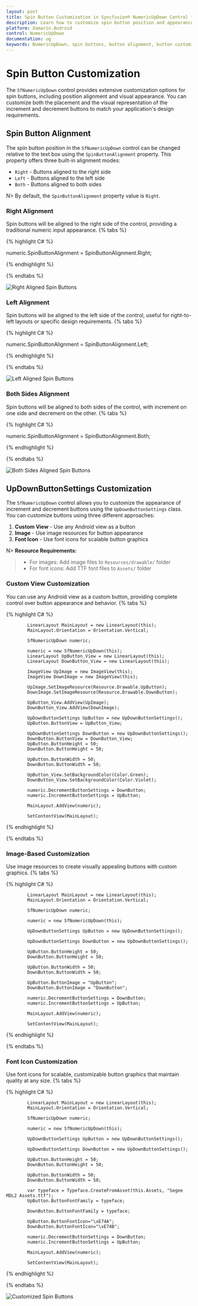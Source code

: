 ```yaml
---
layout: post
title: Spin Button Customization in Syncfusion® NumericUpDown Control for Xamarin.Android
description: Learn how to customize spin button position and appearance in the NumericUpDown control.
platform: Xamarin.Android
control: NumericUpDown
documentation: ug
keywords: NumericUpDown, spin buttons, button alignment, button customization, appearance, UI customization
---
```


# Spin Button Customization

The `SfNumericUpDown` control provides extensive customization options for spin buttons, including position alignment and visual appearance. You can customize both the placement and the visual representation of the increment and decrement buttons to match your application's design requirements.

## Spin Button Alignment
The spin button position in the `SfNumericUpDown` control can be changed relative to the text box using the `SpinButtonAlignment` property. This property offers three built-in alignment modes:

* `Right` - Buttons aligned to the right side
* `Left` - Buttons aligned to the left side
* `Both` - Buttons aligned to both sides

N> By default, the `SpinButtonAlignment` property value is `Right`.

### Right Alignment

Spin buttons will be aligned to the right side of the control, providing a traditional numeric input appearance.
{% tabs %}

{% highlight C# %}

numeric.SpinButtonAlignment = SpinButtonAlignment.Right;

{% endhighlight %}

{% endtabs %}

![Right Aligned Spin Buttons](images/spinright.png)

### Left Alignment

Spin buttons will be aligned to the left side of the control, useful for right-to-left layouts or specific design requirements.
{% tabs %}

{% highlight C# %}

numeric.SpinButtonAlignment = SpinButtonAlignment.Left;

{% endhighlight %}

{% endtabs %}

![Left Aligned Spin Buttons](images/spinleft.png)

### Both Sides Alignment

Spin buttons will be aligned to both sides of the control, with increment on one side and decrement on the other.
{% tabs %}

{% highlight C# %}

numeric.SpinButtonAlignment = SpinButtonAlignment.Both;

{% endhighlight %}

{% endtabs %}

![Both Sides Aligned Spin Buttons](images/spinboth.png)
## UpDownButtonSettings Customization

The `SfNumericUpDown` control allows you to customize the appearance of increment and decrement buttons using the `UpDownButtonSettings` class. You can customize buttons using three different approaches:

1. **Custom View** - Use any Android view as a button
2. **Image** - Use image resources for button appearance
3. **Font Icon** - Use font icons for scalable button graphics

N> **Resource Requirements:**
> * For images: Add image files to `Resources/drawable/` folder
> * For font icons: Add TTF font files to `Assets/` folder

### Custom View Customization

You can use any Android view as a custom button, providing complete control over button appearance and behavior.
{% tabs %}

{% highlight C# %}

			LinearLayout MainLayout = new LinearLayout(this);
            MainLayout.Orientation = Orientation.Vertical;

            SfNumericUpDown numeric;

            numeric = new SfNumericUpDown(this);
            LinearLayout UpButton_View = new LinearLayout(this);
            LinearLayout DownButton_View = new LinearLayout(this);

            ImageView UpImage = new ImageView(this);
            ImageView DownImage = new ImageView(this);

            UpImage.SetImageResource(Resource.Drawable.UpButton);
            DownImage.SetImageResource(Resource.Drawable.DownButton);

            UpButton_View.AddView(UpImage);
            DownButton_View.AddView(DownImage);

            UpDownButtonSettings UpButton = new UpDownButtonSettings();
            UpButton.ButtonView = UpButton_View;

            UpDownButtonSettings DownButton = new UpDownButtonSettings();
            DownButton.ButtonView = DownButton_View;
            UpButton.ButtonHeight = 50;
            DownButton.ButtonHeight = 50;

            UpButton.ButtonWidth = 50;
            DownButton.ButtonWidth = 50;

            UpButton_View.SetBackgroundColor(Color.Green);
            DownButton_View.SetBackgroundColor(Color.Violet);

            numeric.DecrementButtonSettings = DownButton;
            numeric.IncrementButtonSettings = UpButton;

            MainLayout.AddView(numeric);

            SetContentView(MainLayout);

{% endhighlight %}

{% endtabs %}

### Image-Based Customization

Use image resources to create visually appealing buttons with custom graphics.
{% tabs %}

{% highlight C# %}

			LinearLayout MainLayout = new LinearLayout(this);
            MainLayout.Orientation = Orientation.Vertical;

            SfNumericUpDown numeric;

            numeric = new SfNumericUpDown(this);

            UpDownButtonSettings UpButton = new UpDownButtonSettings();
           
            UpDownButtonSettings DownButton = new UpDownButtonSettings();

            UpButton.ButtonHeight = 50;
            DownButton.ButtonHeight = 50;

            UpButton.ButtonWidth = 50;
            DownButton.ButtonWidth = 50;

            UpButton.ButtonImage = "UpButton";
            DownButton.ButtonImage = "DownButton";

            numeric.DecrementButtonSettings = DownButton;
            numeric.IncrementButtonSettings = UpButton;

            MainLayout.AddView(numeric);

            SetContentView(MainLayout);

{% endhighlight %}

{% endtabs %}

### Font Icon Customization

Use font icons for scalable, customizable button graphics that maintain quality at any size.
{% tabs %}

{% highlight C# %}

			LinearLayout MainLayout = new LinearLayout(this);
            MainLayout.Orientation = Orientation.Vertical;

            SfNumericUpDown numeric;

            numeric = new SfNumericUpDown(this);

            UpDownButtonSettings UpButton = new UpDownButtonSettings();
           
            UpDownButtonSettings DownButton = new UpDownButtonSettings();

            UpButton.ButtonHeight = 50;
            DownButton.ButtonHeight = 50;

            UpButton.ButtonWidth = 50;
            DownButton.ButtonWidth = 50;

            var typeface = Typeface.CreateFromAsset(this.Assets, "Segoe MDL2 Assets.ttf");
            UpButton.ButtonFontFamily = typeface;

            DownButton.ButtonFontFamily = typeface;

            UpButton.ButtonFontIcon="\xE74A";
            DownButton.ButtonFontIcon="\xE74B";

            numeric.DecrementButtonSettings = DownButton;
            numeric.IncrementButtonSettings = UpButton;

            MainLayout.AddView(numeric);

            SetContentView(MainLayout);

{% endhighlight %}

{% endtabs %}

![Customized Spin Buttons](images/image.png)

